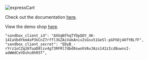 ![expressCart](https://raw.githubusercontent.com/mrvautin/expressCart/master/public/images/logo.png)

Check out the documentation [here](https://github.com/mrvautin/expressCart/wiki).

View the demo shop [here](https://demo.expresscart.markmoffat.com/).


    "sandbox_client_id": "AXUqNfhqTYDpQOY_4K-14IaVbdYkm4xP3kCnZ7rffl3GZAiVakAnivZsGsx51GeSl-pGFhDj4OfYBLfF",
    "sandbox_client_secret": "EDyB_-rYrz1oCZq26TuaD8lzv4g73RFRl7dbd0swohVAvJAzs142zIcd8uwnsI-adWWdCeYDshu9hR5T",